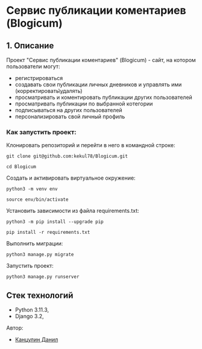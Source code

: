 # Сервис публикации коментариев (Blogicum)

## 1. Описание <a id=1></a>

Проект "Сервис публикации коментариев" (Blogicum) - сайт, на котором пользователи могут: 
  - регистрироваться
  - создавать свои публикации личных дневников и управлять ими (корректировать\удалять)
  - просматривать и коментировать публикации других пользователей
  - просматривать публикации по выбранной котегории
  - подписываться на других пользователей
  - персонализировать свой личный профиль

### Как запустить проект:

Клонировать репозиторий и перейти в него в командной строке:

```
git clone git@github.com:kekul78/Blogicum.git
```

```
cd Blogicum
```

Cоздать и активировать виртуальное окружение:

```
python3 -m venv env
```

```
source env/bin/activate
```

Установить зависимости из файла requirements.txt:

```
python3 -m pip install --upgrade pip
```

```
pip install -r requirements.txt
```

Выполнить миграции:

```
python3 manage.py migrate
```

Запустить проект:

```
python3 manage.py runserver
```

## Стек технологий

* Python 3.11.3,
* Django 3.2,

Автор: 
* [Канцулин Данил](https://github.com/kekul78)
